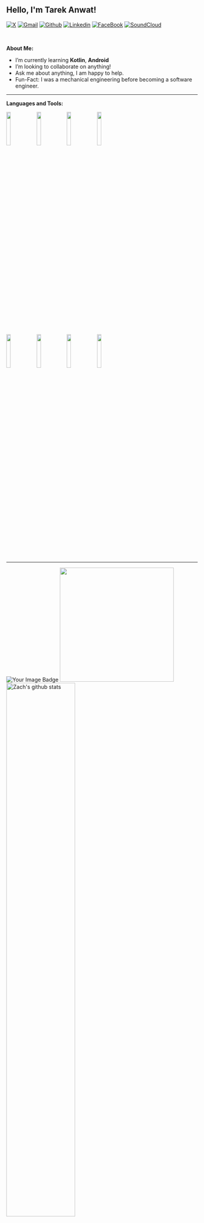<!-- Your title -->
## Hello, I'm Tarek Anwat!

<!-- Your badges
You can use the website to generate badges: https://shields.io/
-->

[![X](https://img.shields.io/badge/X-000000?style=for-the-badge&logo=x&logoColor=white)](https://twitter.com/Ta_Anwer_Mo)
[![Gmail](https://img.shields.io/badge/Gmail-D14836?style=for-the-badge&logo=gmail&logoColor=white)](mailto:tarek.anwar.1120@gmail.com)
[![Github](https://img.shields.io/badge/GitHub-100000?style=for-the-badge&logo=github&logoColor=white)](https://github.com/Tarek-Anwar)
[![Linkedin](https://img.shields.io/badge/LinkedIn-0077B5?style=for-the-badge&logo=linkedin&logoColor=white)](https://www.linkedin.com/in/tarekanwar/)
[![FaceBook](https://img.shields.io/badge/Facebook-1877F2?style=for-the-badge&logo=facebook&logoColor=white)](https://www.facebook.com/tareq.anwar.mhmed/)
[![SoundCloud](https://img.shields.io/badge/SoundCloud-FF3300?style=for-the-badge&logo=soundcloud&logoColor=white)](https://soundcloud.com/tarek-anwer-99)

&nbsp;

<!-- Talking about you -->
**About Me:**

- I’m currently learning __Kotlin__, __Android__
- I’m looking to collaborate on anything!
- Ask me about anything, I am happy to help.
- Fun-Fact: I was a mechanical engineering before becoming a software engineer.

---

**Languages and Tools:**

<p>
  <code><img width="15%" src="https://www.vectorlogo.zone/logos/kotlinlang/kotlinlang-ar21.svg"></code>
  <code><img width="15%" src="https://www.vectorlogo.zone/logos/android/android-ar21.svg"></code>
  <code><img width="15%" src="https://www.vectorlogo.zone/logos/git-scm/git-scm-ar21.svg"></code>
  <code><img width="15%" src="https://www.vectorlogo.zone/logos/java/java-ar21.svg"></code>
   <br />
  <code><img width="15%" src="https://www.vectorlogo.zone/logos/github/github-ar21.svg"></code>
  <code><img width="15%" src="https://www.vectorlogo.zone/logos/figma/figma-ar21.svg"></code>
  <code><img width="15%" src="https://www.vectorlogo.zone/logos/firebase/firebase-ar21.svg"></code>
  <code><img width="15%" src="https://www.vectorlogo.zone/logos/getpostman/getpostman-ar21.svg"></code>

</p>

---
<img src="https://tryhackme-badges.s3.amazonaws.com/TarekAnwar.png" alt="Your Image Badge" />
<img src="https://cyberdefenders-storage.s3.me-central-1.amazonaws.com/profile-badges/TarekAnwar.png?t=1756198591951" width="300" />
<a href="https://github.com/Tarek-Anwar/github-readme-stats">
   <img width="60%" alt="Zach's github stats" src="https://github-readme-stats.vercel.app/api?username=Tarek-Anwar&show_icons=true&hide_border=true" />
</a>
